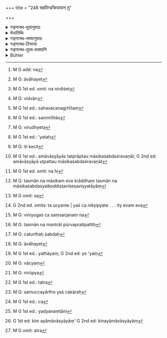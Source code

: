 +++
title = "248 सहपिण्डक्रियायान् तु"

+++

<details><summary>गङ्गानथ-मूलानुवादः</summary>

But after the Amalgamating Rite has been duly performed, the offering of balls shall be done by the sons, by this same method.—(248)
</details>

<details><summary>मेधातिथिः</summary>

यदा तु सपिण्डीकरणं कृतं भवति तदा **अनयैवावृता** पार्वणश्राद्धविधिना त्रिभ्यो दद्यात् । **आवृद्** इतिकर्तव्यता ।[^४२४] सपिण्डीकरणश्राद्धं दैवपूर्वं नियोजयेत् । पितॄन् एवाशयेत्[^४२५] । अत्र पुनः प्रेतं न निर्दिशेत्[^४२६] । पितरश् चात्र प्राक् सपिण्डीकृताः पितृवर्गम् अनुप्रवेशिताः पितामहादय उच्यन्ते । तान् आशयेत् । तत्र पुनः शब्दस् तेष्व् एव ब्राह्मणेषु प्रेत आवाहयितव्यः, तत्र हि सर्वैस् तैः सह संसर्गस् तस्य संसृजनाय तत्कर्म । 


[^४२६]:
     M G 1st ed. omit: na nirdiśet


[^४२५]:
     M G: āvāhayet


[^४२४]:
     M G add: na

- यद् अपि विष्णुना पठितम्- "प्रेताय ब्राह्मणान् भोजयेत् प्रेतपित्रे प्रेतपितामहाय च प्रेतप्रपितामनय" (च्ड़्। विध् २१.१२) इति, अत्रापि नैवं श्रूयते पृथक् भोजयेद् इति । तत्र यथा बहुदैवत्यं हविर् बह्वीर् देवता उद्दिश्य सकृद् एकं हूयते, एवं ब्राह्मणो ऽपि बहून्[^४२७] उद्दिश्य भोज्येतेति न किंचिद् अनुपपन्नम् । तथा हि सहवचनम् अनुगृहीतं[^४२८] भवति, पित्र्ये च न युग्मा भोजिता भवन्ति । यथा "एकैकम् उभयत्र वा" (म्ध् ३.११५) इति येषां विधिस् तन्मते एकः सर्वोद्देशेन भोज्यते । एवम् एतद् द्रष्टव्यम् ।


[^४२८]:
     M G 1st ed.: sahavacanagṛhītaṃ


[^४२७]:
     M G: vidvān

- <u>ननु</u> एवं सति "पितृकृत्ये त्रीन्" (म्ध् ३.११५) इति सर्वदेवसहोद्देशः प्राप्नोति । एकैकस्मिन् ब्राह्मणे सर्व उद्देश्येरन् तत्रापि न पृथग् ग्रहणम् अस्ति । 

- **कथं** नास्ति । गृह्ये हि पठ्यते- " न त्व् एवैकं सर्वेषाम् । पिण्डैर् व्याख्यातम्" (आश्ग् ४.७.४, ६) । किं च "प्रेतपात्रं पितृपात्रेषु सेचयेद् अर्घार्थम्" (च्ड़्। य्ध् १.२५३) इत्य् आह । तत्र कृतासन्नपात्राभावे प्रेतपात्रोदकस्य कुतः पात्राद् अर्घदानम् । यदि तावत् संमीलितात्,[^४२९] तद् अयुक्तम्, पितामहादेस् तत् कल्पितम्, न पितुः । न चान्यार्थं कल्पिताद् इत्य् अन्यार्थता युक्ता । अथ कृत्वार्घदानं पश्चात् संनयनं कुर्यात् । तदा कृत्वार्घदानं तदर्थं संनयनस्य स्वतन्त्रार्घर्थं प्रसेचयेद् इति विरुध्येद्[^४३०] वचनम् । उक्तेनात्र प्रकारेण न कश्चन विरोधः । 


[^४३०]:
     M G: virudhyeta


[^४२९]:
     M G 1st ed.: saṃmīlitās

- <u>अथ</u> को ऽयं प्रेतो नाम । प्रपितामहाय पिण्डः सपिण्डीकरणाद् ऊर्ध्वं न दीयते यतस् तेष्व् एवानुप्रविष्टः । तथा च स्मृतिः ।

- यः सपिण्डीकृतं प्रेतं पृथक् पिण्डेन योजयेत् ।

- विधिघ्नस् तेन भवति पितृहा चोपजायते ॥ इति ।

पृथग् एव हि तस्मै निरूप्यते । न त्व् एकः सर्वेभ्य इति । मन्त्राश् च एतम् एवार्थम् अभिवदन्ति "ये समाना" (म्द् ३.११.१०) इत्यादयः । 

- <u>अत्रोच्यते</u> । नायं प्रेतशब्दो ऽयतेः[^४३१] क्रियायोगेन वर्तते । रूढिर् इयं मृतः प्रेत "इदानीं प्रेतः" उच्यते । न हि दूरम् अध्वानं गतः प्रेत उच्यते । अस्ति च क्रियायोगः अविशेषेण पूर्वप्रेत इदानीं प्रेते च । तथा च श्रुतिः- "प्रयन्न् एवास्माल् लोकाद् ये समानाः" इति अचिरमरणे प्रेतप्रयोगं दर्शयति- "प्रेतायान्नं दिनत्रयम्" (य्ध् ३.१६) इति सद्यःसंस्थितम् अधिकृत्य । यत् तु "पृथक् पिण्डेन" इति अस्यायम् अर्थः । सपिण्डीकरणाद् ऊर्ध्वम् एकोद्दिष्टं न कर्तव्यम् । यदा यदा श्राद्धं तदा तदा त्रिभ्यः, मृताहनि पितृभ्यस् त्रिभ्य एव कर्तव्यम् । नैकस्मा एव पित्रे । तथा **अनयैवावृता कार्यम्** इति पार्वणश्राद्धे कर्तव्यता वातिदिश्यते ।


[^४३१]:
     M G 1st ed.: 'yataḥ

- <u>ननु</u> च **अनयैव** इति प्रकृतपरामर्शाः प्रतीयन्ते, संनिहितवचनत्वात् सर्वनाम्नाम्, संनिहितश् चैकोद्दिष्टविधिः ।

- <u>नैवम्</u> । यदि हि कृते ऽपि सपिण्डीकरणे एकस्यैव क्रियेत, तदा भेदनिर्देश एव नोपपद्यते । **तु**शब्दश् च प्रकृतायाम् इतिकर्तव्यतायां भेदं सूचयति- "असपिण्डक्रियायाम् एष विधिः, सहपिण्दक्रियायां पुनः कृतायां नायं मन्तव्यः" इति । अतो व्यवहितापि बुद्धिस्थत्वात् पार्वणतातिदिश्यते । किं च क्र्ते सपिण्डीकरणे यदैकोद्दिष्टं स्यात् कर्तव्यम्, तदा "त्रिभ्यो दानम्" इति अमावास्यायां इति चेत्,[^४३२] को विशेषः । तत्रापि सहपिण्डक्रियाम् इत्य् एवमर्थः किं नास्ति । न च मानवशास्त्रे कालान्तरं मृताहे प्रतिसंवत्सरं चेत्यादि प्रतीतं येन तद्विषयम् एतद् व्याख्यायते । अतो विशेषात् सर्वत्रैकोद्दिष्टानि प्राप्नुवन्ति । तत्र महाभारतवचनं विरुध्येत, तीर्थानि प्रकृत्योक्तं- "श्राद्धेन तर्पयामास स वै पूर्वं पितामहान्" इति 


[^४३२]:
     M G: iti kecit

- यद् अपि स्मृत्यन्तरं "प्रतिसंवत्सरं चैव श्राद्धं वै मासिकार्थवत्" (य्ध् १.२५६), तत्रापि मासिकशब्देनामावास्ययाम् एव श्राद्धम् उच्यते, सर्वश्राद्धानां तस्य प्रकृतित्वात् । तत्र हि धर्माः समाम्नाताः । न तु "प्रतिमासं तु वत्सरम्" इति एतन् मासिकशब्देनाभिधातुं युक्तम् । न हि तस्य विशिष्टाः केचिद् धर्माः समाम्नाता यैर् भिद्येत । एकोद्दिष्टं त्व् आद्यम् एकादशे, क्षत्रियस्य त्रयोदशे इत्याद्य् अत्रापि विद्यते । अतो नैकोद्दिष्टं मासिकशब्देनाभिदातुं युक्तम् । मासकालसंबन्धाद् धि तन् मासिकम् उच्यते । न च तस्य मासेनैव संबन्धः, कालान्तरेणापि संबन्धस्य दर्शितत्वात् । "शुचिर् भूतः पितृभ्यो दद्यात्" इति मासाद् ऊर्ध्वम् अपि करणान् मासे चाकरणान् नात्र मासिकशब्देन तस्याभिधानम् । अमावास्याया उत्पत्तौ पौर्णमासिकशब्दश्रवणात्,[^४३३] "पिण्डानां मासिकश्राद्धम्" इति नियतत्वात्, कालान्तरसंयोगस्याभावात्, धर्मत्वाच् च युक्तस् तदीयधर्मातिदेशः । 


[^४३३]:
     M G 1st ed.: amāvāsyāyās tatprāptau māsikaśabdaśravaṇāt; G 2nd ed: amāvāsyāyā utpattau māsikaśabdaśravaṇāt

- आमश्राद्धम् अपि पार्वणप्रकृतिकम् एव । तत्प्रकृतित्वे च त्रिभ्यो दाने प्राप्ते एकोद्दिष्टता विधीयते । यद् अपि याज्ञवल्क्यवचनम्-

- मृताहनि तु कर्तव्यं प्रतिमासं तु वत्सरम् ।

- प्रतिसंवत्सरं चैवम् आद्यम् देकादशे ऽहनि ॥ (य्ध् १.२५६)

तत्राप्य् एवम् एतादृशीतिकर्तव्यता उच्यते । तत्रापि ह्य् अमावास्यम् एव प्रकृतत्वेनावगतम् । अतो न मासकालयोगे ऽपि एकोद्दिष्टे तदीयधर्मातिदेशो ऽन्यत्र युक्तः । न हि[^४३४] भिक्षुको भिक्षुकाद् याचते । सो ऽपि यतो यस्य विकारः ।


[^४३४]:
     M G 1st ed. omit: na hi

- किं च एकम् एव श्राद्धम् । तस्मान् न मासिकशब्दस्य सामान्यस्यैकोद्दिष्टविशेषविष्यतायां[^४३५] प्रमाणम् अस्ति । याज्ञवल्क्ये ऽप्य् एवम् इति । यद्य् अनन्तरावमर्शः तदा सपिण्डीकरणेतिकर्तव्यतातिदेशः प्राप्नोति । तदनन्तरं ह्य् एतच् छ्रुतम् । "एतत् सपिण्डीकरणम्" (य्ध् १.२५४) इति पठित्वा, "अर्वाक् सपिण्डीकरणात्" (य्ध् १.२५५) इति च, ततो ऽनन्तरम् उक्तम् "मृताह्नि" इत्यादि (य्ध् २.२५६) । 


[^४३५]:
     M G: tasmān na māsikam eva śrāddhaṃ tasmān na māsikaśabdasyaikoddiṣṭaviśeṣaviṣyatāyāṃ

- तस्मात् संनिधानम् अकारणीकृत्य धर्मवत्वेनामावास्यस्यैवम् इति निर्देशः । मन्त्राश् चास्मत्पक्षम् सुतराम् अवद्योतयन्ति । "संसृज्यध्वं पूर्वैः पितृभिः सह" इति, "पूर्वैः पितृभिः सह" वर्तमाना उच्यन्ते । "संसृज्यध्वम्" इति बहुवचनं पूजायाम् । तथा च निरुक्तकारः- "एता उ त्या उषस (र्व् १.९२.१) इति । एतास् ता उषस इत्य् एकस्या एव पूजनार्थे बहुवचनम्" इति । 

- <u>अथ</u> "संसृज्यध्वम्" इति येषु पिण्डेषु निक्षिप्यन्ते त उच्यन्ते । यश् च निक्षिप्यते स[^४३६] बहुवचनेन पूर्ववत् पूर्वेभिः पितृभिर् इति । एवं च पूर्वेभिर् इत्य् एवम् एव[^४३७] बहुवचनं प्रायोगिकं भविष्यति । इतरथा "संसृज्यध्वम्" इति निक्षिप्यमाणपिण्डाभिधाने उपयत्र बहुवचनम् अयथार्थं कल्प्यम् इति । 


[^४३७]:
     G 2nd ed. omits: ta ucyante | yaś ca nikṣipyate . . . ity evam eva


[^४३६]:
     M G omit: sa

- <u>तद् एतद्</u> अपि न किंचित् । यत एकैकेन पिण्डेन पिण्डांशः संसृज्यते । "चतुर्थं पिण्डम् उत्सृज्य त्रैधं कृत्वा पिण्डेषु निदध्यात्" इति । अतो नैवात्र युगपदधिकरणवचनतास्ति येन बहुवचनम् अवकल्पेत । 

- एकैकाभिधानेन कुत आन्वयिकं संसृज्यध्वम् इति बहुवचनं परोक्षवत्त्वाभिधानं न कल्प्यते । पूर्वेभिर् इति निक्षिप्यमाणपिण्डवचनाच् च न एभिर् इति निर्देशो युक्तः स्यात् । 

- न चायं मन्त्रो विधायको येन तदर्थनिर्णये प्रयतामहे । अभिधायको ऽयम् । अभिधानगुणं च विनियोगतः । विनियोगश् च संसर्गः तं च[^४३८] प्रकाशयति । संख्यात्र न विनियुक्ता न प्रकाशाप्ता, संभवमात्रेणान्वीयते । तस्य च मन्त्रात् पूर्वं प्रतिपत्तिः[^४३९] ।


[^४३९]:
     M G: tasmān na mantrāt pūrvapratipattiḥ


[^४३८]:
     M G: viniyogaś ca saṃsarjanaṃ na

- <u>ये ऽप्य्</u> आहुः- चतुर्थशब्दः[^४४०] पूर्वतर उपपद्यते । पिता हि प्रथमः तदपेक्षया प्रपितामहात् पूर्वश् चतुर्थ इति ।


[^४४०]:
     M G: caturthaḥ śabdaḥ

- <u>एतद्</u> अपि न सम्यक् । पूर्वेषां पिण्डान् निधाय चतुर्णां पूणश् चतुर्थः प्रेतपिण्ड एव भवति । पित्रुपक्रमं चेदं श्राद्धं न प्रेतोपक्रमम् । एवं ह्य् उच्यते- "पितॄन् एवाशयेत्[^४४१] पुनः प्रेतं न निर्दिशेत्" इति । यस्यायं[^४४२] प्रेताय प्रथमः पिण्डस् ततस् तत्पित्रे इत्यादिक्रमः, तस्यापि कृतो ऽयं नियमः, य एवासौ चतुर्थस् तस्यैवेदं त्रैधं करणं पिण्डेषु निधानं विधीयते । एतावद् धि तद् वाक्यं[^४४३] चतुर्थं पिण्डम् उत्सृजेत् त्रैधं कृत्वेति । तत्रानन्तर्याद् उत्सृजतिना संबन्धश् चतुर्थपिण्डम् इत्य् अनयोः प्रतीयते । त्रैधं कृत्वेत्य् अत्र तु कस्येदं त्रैधं करणम् इत्य् अपेक्षायां संनिहितः पिण्डः संबध्यते । तावतैव निराकाङ्क्षीकृते वाक्ये चतुर्थम् इत्य् अस्य संबन्धे न किंचित् प्रमाणम् अस्ति । 


[^४४३]:
     M G: vācyaṃ


[^४४२]:
     M G 1st ed.: yathāyaṃ; G 2nd ed: yo 'yaṃ


[^४४१]:
     M G: āvāhayet

- तत्र यस्य कस्य विभागे प्राप्ते स्मृत्यन्तरान् निर्णयः-

- निरुप्य[^४४४] चतुरः पिण्डान् पिण्डदः प्रतिनामतः ।


[^४४४]:
     M G: nirūpya

- ये समाना इति द्वाभ्याम् आद्यं तु विभजेत् त्रिधा ॥ इति ।

आद्यत्वं दानाभिप्रायेण, न पुनर् आदिपुरुषसंबन्धात् । तथा हि प्रपितामहादिः स्यात् पितामहात् पूर्वः, पितामहो ऽपि पितुः पूर्व इत्य् अनवस्थानाद् अप्रतिपत्तिः । दानं तु नियतक्रमतो व्यवस्थितम् आदित्वम् ।

- एवं च चतुर्थम् इति पदेन विशिष्टे पिण्डे क्रियात्रये ऽपि स्मृत्यन्तरवशाद् दानक्रमेणैवाद्यस्य विभागो युक्तः । अतो यद् उक्तं काठके- "पूर्वप्रेतस्येष्टो विभागः प्रतीयते" इति कासावस्येष्टता । 

- यच् चोक्तम्- "अत एव तस्मै अदानम् यत एव वासाव् अन्तर्भावितः," तन् न[^४४५] किंचित् । वचनान् न दीयते- "न चतुर्थं पिण्डो गच्छति" इति । तथा "त्रिषु पिण्डः प्रवर्तते" इति । यत् स्वयं स्वकृतः पाठः "पुनः प्रेतं निर्दिशेत्" इति व्याख्यातं च "अन्तर्भाविते पूर्वप्रेते पुनर्दानं निषेधति" — नैवायं पाठो ऽस्ति प्रतिषेधार्थीयो "नऽ पठ्यते, समुच्चयार्थश् चकारः[^४४६] पठ्यते । सत्य् अपि वा तत्र पाठे "यः[^४४७] सपिण्डीकृतम्" इत्य् अत्र पृथक्पिण्डप्रतिषेधस्य या गतिर् उक्ता सैवात्र वेदितव्या । यानि तु वाक्यानि,


[^४४७]:
     M G 1st ed.: ca


[^४४६]:
     M G: samuccayārtho yaś cakāraḥ


[^४४५]:
     M G 1st ed.: tatra

- सपिण्डीकरणाद् ऊर्ध्वं प्रतिसंवत्सरं सुतः ।

- एकोद्दिष्टं तु कुर्वीत पित्रोर् अन्यत्र पार्वणम् ॥

इत्यादीनि, यद्य् एतानि[^४४८] वाक्यानि सन्ति तदा किम् अयामावास्याया[^४४९] नामघोषणिकया । न चैतानि वाक्यानि शिष्टपरिगृहीतासु प्रसिद्धासु स्मृतिषु कासुचिद् उपलभ्यन्ते । 


[^४४९]:
     G 1st ed: kim ayāmāvāsyāyāṃ' G 2nd ed: kinayāmāvāsyāyāṃ


[^४४८]:
     M G 1st ed.: yadyanaṃtāni

- तस्मान् न किंचिद्विशेषे लिङ्गम् अस्ति येन पूर्वप्रेतपिण्डान् निधीयत इति प्रतिपद्येमहि । तस्मात् समाचारो न त्याज्यः । अयम् एव पक्षो युक्तियुक्त इति दर्शितः । तस्मान् मतभेदेनापच्छेदतः पूर्वप्रेतनिधानपक्षोपन्यासः केषाम्चित् ।

- असपिण्डक्रियाकर्म द्विजातेः संस्थितस्य च ।

- अदैवं भोजयेच् छ्राद्धं पिण्डम् एकं च निर्वपेत् ॥ (म्ध् ३.२३७)

- अत्र[^४५०] सपिण्डीकरणं मृते पितरि जीवति पितामहे पाक्षिकं ज्ञेयम् । यदा "न जीवन्तम् अतिक्रम्य ददाति" इत्य् एवं नाश्नीयते । यदा तु स एषाग्रता स्याद् इति पक्षस् तदा पितामहम् अतिक्रम्य पूर्वैः संसर्जनीयः । एवं तु पुत्रस्यापि मृतस्य पित्रा विकल्पेनैव कर्तव्यम् एवम् अनपत्यभार्यामरणे जीवन्मातृकस्यैष एव विधिः । "प्रमत्तानाम् इतरे कुर्वीरंस् ताश् च तेषाम्" इति ।


[^४५०]:
     M G omit: atra

- **सुतैर्** अपत्यैर् इत्य् अर्थः । यद्य् अपि सुतग्रहणं तत्स्थानापन्नानाम् अन्येषाम् अपि ग्रहणम्, यदि स्वशब्देन नास्ति निषेधः ॥ ३.२३८ ॥
</details>

<details><summary>गङ्गानथ-भाष्यानुवादः</summary>

After the *Sapṇḍīkaraṇa* or the Amalgamating Rite has been performed, offering should be made to all the three ancestors, by ‘*that same method*;’ *i.e*., in accordance with the procedure of the “*Pārvaṇa-śrāddha*,” The term ‘*āvṛt*’ means *procedure*, *method*; which is thus prescribed—‘The *Sapiṇḍīkaraṇa Śrāddha* should be performed, as preceded by the rite in honour of the gods;—the Pitṛs should be fed,—and among them the person just dead.’ By the term ‘Pitṛs’ here are meant the three ancestors beginning with the Grandfather, who have already entered the category of the ‘Pitṛs,’ by having been ‘united;’ these should be fed;—and ‘among them’—*i.e*., among those same Brāhmaṇas that are fed for the united Pitṛs, the ‘person just dead’ should be invited; as it is thus that he becomes united with the ancestors; and this rite is meant to bring about this union Though Viṣṇu reads—‘One should feed Brāhmaṇas in honour of the dead person, also in that of the father, grandfather, and greatgrandfather of the dead person,’—yet here also it is not stated that they shall be fed separately. So that, just as a sacrificial material intended for several deities is offered to them all in a single oblation, similarly, the Brāhmaṇa also may be fed in honour of several ancestors; and there would be no incongruity in this. In fact, it is only thus that the use of the term ‘*saha*’ (in our text) becomes justified; and thus also it is that one avoids the feeding of an even number of Brāhmaṇas at the rite in honour of the Pitṛs \[as there would be, if the Brāhmaṇa fed in honour of the dead person were distinct from the three fed in honour of the three higher *united* ancestors.\] Further, according to those persons who accept the second alternative mentioned in verse 125, and feed one Brāhmaṇa each at the rite, in honour of the gods and that in honour of the Pitṛs, only one man is fed in honour of the three ancestors; similarly, here also (the same Brāhmaṇa shall be fed for four).

“The same line of argument would apply also to the rule that ‘three persons should be fed at the rite, in honour of the Pitṛs;’ and there also each of these three men might he fed in honour of all the. Pitṛs; as there also there is no mention of their being distinct.”

How do you say that there is no such mention? We read in the
*Gṛhyasūtra*—‘One ball alone shall not be offered to all,—this has been
made clear by the term *balls* itself.’ Then again, it is said that ‘the cup dedicated to the deceased shall be poured into the cups dedicated to the Pitṛs;’ and if the cup of the deceased person were not distinct, from which cup could the water-offering be poured? If it be said that it would be poured out of the cup dedicated to all in common,—this would be highly improper; for that cup will have been dedicated to the three ancestors beginning with the grandfather, and not to the father (just dead); and it would not be proper to offer the water to the latter out of that which has been dedicated to others. It might be argued that the
*mixing up* (laid down in the text just quoted) might be done after the
water-offering has been made. But in that case, the said mixing would be done for the purposes of an entirely different offering; and this would be contrary to the injunction regarding the ‘pouring out,’ On the other hand, there is no incongruity in the method described by us above.

The next question that arises is—Who is it that is called ‘*Preta*,’ ‘departed,’ ‘deceased’ (mentioned by Viṣṇu above as one in whose honour Brāhmaṇas should be fed)? \[The word meaning ‘dead’ should apply to all ancestors.\]. As a matter of fact, however, no ball is offered to the great-grandfather after the Amalgamating Bite has been performed, since he has become united with the previous ancestors. Says the *Smṛti*,—

‘One who offers a separate hall to the *united* deceased, becomes by that act, the murderer of injunctions, as also of his father.’ And yet the ball is offered to the ‘deceased’ separately; and one and the same ball is not offered in common to all. In fact, the mantras that are recited at the rite also express the same idea —‘*ye samānāḥ*, *&c*.’

Our answer to the above is as follows¹The term ‘*preta*,’ ‘departed,’ does not denote the act connoted by the root ‘*iṇ*,’ ‘to go;’ in fact, it is used, not in its etymological, but conventional, sense of ‘one
*recently* dead;’ certainly, one who has gone out on a long journey is
not called a ‘*preta*’ (as he should he, if the term were used in its etymological sense). Further, the action of ‘going’ is present in the person who died long ago, as well as in one only just dead. It is for this reason that we have such expressions in the *Śruti* as—(*a*) ‘*Prayannevāsmallokād-yesamānāḥ*, etc.,’ and (*b*) ‘*pretāyāmandinatrayam*’—where the term ‘*preta*’ is applied to one recently dead. As for the text quoted above—‘he who would offer a separate ball to the deceased, etc.,’—the meaning of it is as follows: After the ‘Amalgamating Rite,’ the ‘*Ekoddiṣṭa*’ the ‘Unitary Rite,’ should not be performed,—whenever *śrāddha* is performed, it should he offered to all the three ancestors,—and on the date of death also, it should be offered to the three ancestors, and not to the Father only. It is thus that the method of the ‘*Pārvaṇa-śrāddha*’ has been mentioned in the present text,—by the words, ‘by this same method’—as to be adopted, in the *Śrāddha* in question also.

“The pronoun ‘this’ appears to stand for what forms the subject-matter of the present context; as pronouns, by their very nature, denote what is nearest to them; and in the present instance, what is nearest is the injunction regarding the ‘Unitary Rite.’”

Not so. If, even after the performance of the ‘Amalgamating Rite,’ the offering were made to one person only, then there would be no point in mentioning the two cases separately (as is done in 247 and 248). Further, the particle ‘*tu*,’ ‘but,’ clearly indicates deviation from the method of what forms the subject-matter of the context; the sense being—‘the rule that has been laid down pertains to the case where the Amalgamating Rite has not been performed; but this should not be applied to the case where the said Rite has been performed.’ From all this it follows that, even though the mention of the method of the ‘*Pārvaṇa*’ is more remote, yet it is that which is meant to be adopted, in the present connection. Further, if after the performance of the ‘Amalgamating Rite,’ whenever it would be necessary to perforin the ‘Unitary Rite,’ the offering to all three ancestors would be made on the Amāvasyā day,—then what would be the difference? For, in this case also, would not there be present the condition mentioned in the present text—‘after the Amalgamating Rite has been performed, etc., etc.’ Nor in the Institutes of Manu do we find any other time prescribed, such as ‘every year on the date of death etc.,’ to which the present text could be held to apply. So that (by the reasoning of the opponent), in all cases, it would be the ‘Unitary Rite’ that would have to be performed. And this would be contrary to the declaration of the Mahābhārata, where, in reference to the places of pilgrimage, it is said—

‘He satisfied his forefathers by means of *śrāddha*.’

As regards the text of the other *Smṛti*—‘livery year, the śrāddha shall be performed like the monthly performance,’—here also the ‘*monthly śrāddha*’ refers to the *śrāddha* on the *Amāvasyā*; as this latter is the archetype of all *śrāddhas*; and it is in connection with this that all the details have been prescribed. And it will not be right to take the term, ‘monthly performance,’ as standing for the *Śrāddha* performed every month during the year; because no specific details have been prescribed in connection with this latter, whereby it could be differentiated. As for the ‘Unitary Rite,’ the first of its kind is performed on the eleventh day (after death, (or the *Brāhmaṇa*), and on the thirteenth day (for the *Kṣatriya*), and so forth. Hence it cannot be right to refer to the ‘Unitary Rite’ by the term ‘monthly performance;’ the monthly performance is so called because of its connection with the ‘month’ as the time; but there is no connection between the Unitary Rite and any such time as the ‘month;’ it having been shown that it is connected with other points of time also. For instance, it having been declared that—‘becoming pure, one should make offerings to the Pitṛs,’ it follows that such offerings could be made before the end of the month, as well as after it; so that there is no reason for speaking of it by the name ‘monthly performance.’ As for the ‘*Amāvasyā Śrāddha*,’ on the other hand, its originative injunction containing the term ‘*Pūrṇamāsa*’ (the Full Moon Day, which literally means *Full-Month*),—the time being fixed by such texts as ‘the offering should be made *monthly*’—and no other time being mentioned in this connection,—and all the details of the *Amāvasyā Śrāddha* being found present in the *Śrāddha* in question also,—it is only right that this latter should be declared as having the details of the ‘*Amāvasyā*’ applicable to it.

The Śrāddha-offering with uncooked substances also has its archetype in the ‘*Pārvaṇa-Śrāddha*;’ and having this for its archetype, it would follow that the offering is to be made to three ancestors; and hence (in view of the possibility of this being accepted), the text enjoins the propriety of the ‘Unitary Offering’ only.

As for Yājñavalkya’s declaration (*Ācāra*, 256)—‘For one year, every month, on the date of death, the Śrāddha should be performed; similarly, at the end of each year; the first Śrāddha being performed on the eleventh day (after death);’—here also it is the same method that is prescribed. There also it is the ‘*Amāvasyā Śrāddha*,’ that has been recognised as the archetype. Even if the ‘Unitary

Rite’ were connected with the ‘month’ as the time, it would not be right to make it borrow its details from the Rite here mentioned; as a beggar does not beg from another beggar; so that, since this also would be as much of an ‘Ectypal Rite’ as the ‘Unitary Rite’ itself (there could be no borrowing between them).

Further, there is only one *Śrāddha*; and the term ‘monthly’ being a generic one, there is nothing to indicate that it stands for the ‘Unitary Rite’ only.

In Yājñavalkya also we find the same thing. If Yājñavalkya’s text were taken as referring to what has gone immediately before it, then the method of the ‘Amalgamating Rite’ should be applicable to it; as the
*Śrāddha* in question is found mentioned after this latter. Having
said—‘this is the Amalgamating Rite,’ and ‘before the Amalgamating Rite,’—it is said immediately after this ‘on the date of death, &c.’

From all this it follows that not taking any account of mere proximity, the details that are indicated as belonging to it are those of the ‘*Amāvasyā Śrāddha*.’

The Mantras also support our view. It says—‘Become united with the previous ancestors, &c., &c.’ and it is the person recently dead who is thus addressed; the plural number in ‘*Saṃsṛjyadhvam*; being purely honorific: as says the author of the *Nirukta*—‘In the expression *etā utyā uṣasaḥ* &c., the single *Uṣas*, Dawn, is spoken of in the plural, for the purpose of showing respect to it.”

“The term ‘*Saṃsṛjyadhvam*,’ ‘become united,’ should refer to those balls into which the ball offered to the deceased is thrown in; and this latter ball also should be referred to by words in the plural, ‘*pūrvebhiḥ pitṛbhiḥ* etc.’ For in this case it is only this latter plural number that will have to be regarded as figurative. Otherwise, if the plural verb ‘*Saṃsṛjyadhvam*’ also were taken as referring to the ball that is thrown in, the plural number in both would have to be regarded as figurative and unreal.”

There is no force in this also. Because as a matter of fact, what becomes united with each one of the balls is only a portion of the ball that is thrown in; as is clear from the direction—‘having offered the fourth ball, one should divide it into three parts and put it into the balls so that the three balls do not all become the *container*, at one and the same time; and it is only if this were the case that the plural number in ‘*Saṃsṛjyadhvam*’ could be applicable literally.

“If each of the three is referred to separately, even so, why could not the plural in ‘*Saṃsṛjyadhvam*’ and the indirect address be taken as referring to the balls into which the one ball is thrown in? Specially as the word ‘*pitrvebhiḥ*’ referring to the ball that is thrown in, it would not be right to refer to it by the pronoun ‘*ebhiḥ*,’ ‘these.”’

Well, the Mantra in question—‘*Saṃsṛjyaḍhvam* etc.’ not being an injunctive one, we need not trouble ourselves over its interpretation; it is, as a matter of fact, purely descriptive; and the description applies to what is enjoined; and in the present connection what has been enjoined is the *uniting* of the balls; so that this *uniting* is all that is indicated by the *Mantra*. As for the *number* (singular or plural), this is not directly enjoined (by any text), and hence also not obtained by implication; it becomes connected with the passage by mere probability, and this *probability* is recognised prior to the *Mantra* (which therefore could have no bearing upon it).

Some people have said that—“the term ‘fourth’ (in the text just quoted) may mean simply *predecessor*; so that the deceased (father) being the first, in relation to him the great-grandfather would be the ‘fourth’ predecessor.”

This also is not right. In fact, it is the ball offered to the deceased which is called the *fourth*,—this being the one which completes the number *four*, after the balls to his ancestors have been deposited. Further, the *Śrāddha* in question begins with the *Pitṛs*, and not with the deceased; since it has been declared that—‘one shall invite the Pitṛs, not mentioning the deceased.’ So that the order to be adopted would be that the first ball offered is to the father (of the deceased); and in regard to this also the following rule has been laid down; *The dividing into three parts* and the placing upon the balls to the Pitṛs are to be done of that same ball which is the fourth. All that is meant there is that ‘one should giveaway the fourth ball after having divided it into three parts;’ the connection of the ‘ball’ with the act of ‘giving away’ being clearly implied. When the question arises as to what is that which is to be divided into three parts,—it is *the ball* that is mentioned in close proximity which becomes connected with it. All doubts being set at rest by this, there is apparently no ground for connecting the term ‘fourth’ also with it.

Then again, when there is a doubt as to which ball is it that is to be divided, the answer is supplied by another Smṛti—‘Having offered four balls to each individual name, the offerer of the ball should divide the
*first* with the two mantras beginning with *ye samānāḥ*.’ The one
particular ball is called ‘*first*’ only in view of its being the first to be offered, and not because of its being related to the first ancestor. Because the great-grandfather would be the ‘predecessor’ of the grandfather, who, in his turn, would be the ‘predecessor’ of the Father; so that there being no definiteness, the exact meaning of the verse would remain uncertain. The order of the *offering*, however, is fixed by rule; hence in that there is no indefiniteness.

Thus then, the act of *dividing into three parts* having been connected with the fourth ball, this dividing should be done, on the strength of another *Smṛti*, in the order of the *offering*. Consequently, it is said in the *Kāṭhaka* that—‘it is clear that the dividing is of the previously dead,’;—we ask now—whence does it follow that this is clear?

It has been held that—“the offering is not made to the deceased because he has become included among the Pitṛs.”

This also is nothing. Because it is in accordance with a direct injunction that the offering is not made: ‘The ball does not go to the fourth;’ again ‘the ball proceeds to three only.’ As for the reading invented by the writer himself—‘he shall not mention the deceased,’ and the explanation of this as that ‘the deceased having become united with the Pitṛs, this text prohibits a further offering to him,’—the fact of the matter is that the reading of the text is not thus; in reality no prohibitive term is found in the text at all; what is found is the cumulative particle (‘*ca*’ instead of ‘*na*’). Even if the reading contained the negative particle, the same explanation would apply to this case which we have pointed out in connection with the prohibition of a separate ball for the deceased contained in the verse—‘*yaḥ sapiṇḍīkṛtam* etc. etc’.

As regards such assertions as—‘after the Amalgamating Rite the son shall perform for his parents, every year, the Unitary Rite, and for the rest the *Pārvaṇa* rite’,—and so forth, if there are really such passages (in authoritative works) then what is the use of the proclaiming of the name ‘*Amāvasyā*?’ In fact, these passages are not found in any of the well-known Smṛti texts recognised by cultured people.

For these reasons, we conclude that there is nothing to indicate any differentiation, from which we could deduce the fact that the balls offered to the ancestors are placed upon that offered to the deceased. For this same reason the established practice should not be abandoned. It has also been shown that this same view is in accordance with reason; Thus it is clear that some people have been led to accept the view that the balls of the ancestors are to be deposited, by construing the words of the text in a different manner.

In verse 247 here—where it is said that ‘For the twice-born person just dead, there should be performed the rite upto Sapiṇḍīkaraṇa, one should do the feeding at his *Śrāddha* without any in honour of the gods, and he shall offer one ball;’—The ‘*Sapiṇḍīkaraṇa*’ or ‘Amalgamating Rite’ should be regarded only as partially binding in a case where the Father has died, while the Grandfather is still alive; *i.e*., it is to be performed only when no regard is paid to the prohibition contained in the words ‘one shall not make an offering that involves the ignoring of a living person.’ When, however, one accepts the view that ‘there should be precedence etc. etc.’ then, the Grandfather should be left out and the dead father should be united to the higher ancestors. Similarly, the rite is only partially binding when the Father is offering the *Śrāddha* to his dead son. Similarly, too, when one’s wife dies without issue, the performance is only partially binding upon the step-son whose mother may be living.

Says the text—‘For those that die childless, others shall perform the rite, and those ladies again for those.’

The term ‘*sutaiḥ*,’ ‘sons’ in the text stands for *children*; though the presence of the term ‘*suta*’ might be taken to indicate the inclusion of the son’s substitutes also, if the particle ‘*sva*,’ ‘own,’ were not taken as precluding those others.—(248)
</details>

<details><summary>गङ्गानथ-टिप्पन्यः</summary>

Burnell is wrong in saying that ‘verse 248 is apparently omitted by Medhātithi’ It is strange that scholars of the ‘Critical School’ should be making such statements on the strength of Mss. which they know to be imperfect and incomplete.

This verse is quoted in *Smṛtitattva* (p. 802) as likely to be interpreted as indicating the ‘offering of the Ball’ to be the principal factor. It combats this view and adds that in the compound ‘*piṇḍanirvapaṇam*’ the term ‘*piṇḍa*’ is to be understood as synonymous with ‘*pitṛ*’, so that what the compound means is ‘offering to the Pitṛs.’

*Medhātithi* (P. 286, l. 14)—‘*Sapiṇḍīkaraṇaśrāddham* *&c*.’ This
appears to be a paraphrase of the verse, which is quoted also in
*Mitākṣarā* (on ll. 253-254), where, however, the reading is ‘*pretānna
nirdishet*.’ See below Bhāṣya, p. 289, ll. 15-20.
</details>

<details><summary>गङ्गानथ-तुल्य-वाक्यानि</summary>

*Jātūkarṇa* (Parāśaramādhava, p. 445).—‘When the father has become one
of the Pitṛs, his son shall, year after year, and month after month, offer to him Śrāddha in the manner of the *Pārvaṇa* Śrāddhas.’

*Jamadagni* (Do.).—‘When the father or the mother has become amalgamated
with the Piṭṛs, the body-born son shall offer to the parents, on the day of their death, in the manner of the Śrāddha performed on the moonless day.’
</details>

<details><summary>Bühler</summary>

248	But after the Sapindikarana of the (deceased father) has been performed according to the sacred law, the sons must offer the cakes with those ceremonies, (described above.)
</details>
